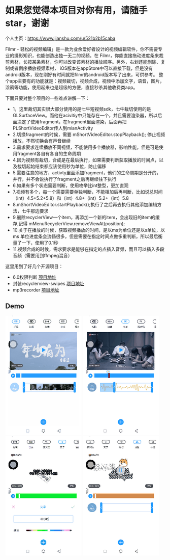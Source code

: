 # 如果您觉得本项目对你有用，请随手star，谢谢
个人主页：https://www.jianshu.com/u/521b2b15caba


Filmr - 轻松的视频编辑」是一款为业余爱好者设计的视频编辑软件，你不需要专业的摄影知识，也能创造出独一无二的视频。在 Filmr，你能直接拖动进度条来裁剪素材，长按某条素材，你可以改变该素材的播放顺序。另外，右划还能删除、复制或者倒序播放视频素材，
iOS版本在appStore中可以直接下载，但是没有android版本，现在刚好有时间就把filmr的android版本写了出来，可供参考。
整个app主要有的功能就是：视频裁切，视频合成，视频中添加文字，语音，图片，涂鸦等功能，使用起来也是超级的方便，直接秒杀其他收费类app。

下面只要对整个项目的一些难点讲解一下：
 * 1，这里裁切其实很大部分使用的是七牛短视频sdk，七牛裁切使用的是GLSurfaceView。而他在acivitiy中只能存在一个，并且需要渲染器，所以后面决定了使用fragment，在fragment里面渲染，后面再把PLShortVideoEditor传人到mianActivity
 * 2.切换fragment的时候，需要 mShortVideoEditor.stopPlayback(); 停止视频播放，不然切换会有声音继续
 * 3.需求要求连续播放不同视频，不能使用多个播放器，影响性能，但是可是使用fragment各自有各自的生命周期
 * 4.因为视频有裁切，合成是在最后执行，如果需要判断获取播放的时间点，以及裁切起始结束都应该使用秒为单位，防止偏移
 * 5.需要注意的地方，activty里面添加fragment，他们的生命周期是分开的，并行，并不会说执行了fragment之后再继续往下执行
 * 6.如果有多个状态需要判断，使用枚举比int整型，更加直观
 * 7.视频有多个，每一个需要需要单独判断，不能相加后再判断，比如说总时间 （int）4.5+5.2+5.8）和（int）4.8+（int）5.2+（int）5.8
 * 8.mShortVideoEditor.startPlayback();执行了之后再去执行其他添加编辑方法，七牛那边要求
 * 9.删除recyclerView一个item，再添加一个新的item，会出现旧的item的缓存,记得 mMenuRecyclerView.removeViewAt(position);
 * 10.关于在播放的时候，获取视频播放的时间，是以ms为单位还是以s单位，以ms 单位进度条会流畅很多，但是需要在指定时间点做多重判断，所以最后衡量了一下，使用了0.1秒
 * 11.视频合成的时候，需求要求是能够在指定的点插入音频，而且可以插入多段音频（需要用到ffmpeg混音）


这里用到了好几个开源项目：
* 6.0权限判断 [项目地址](https://github.com/tangpeng/EsayPermissions)
*  封装recyclerview-swipes  [项目地址](https://github.com/yanzhenjie/SwipeRecyclerView)
* mp3recorder  [项目地址](https://github.com/GavinCT/AndroidMP3Recorder)

## Demo
![Demo](/pic/cut.gif)
![Demo](/pic/music.gif)
![Demo](/pic/wenzi.gif)
![Demo](/pic/tietu.gif)
